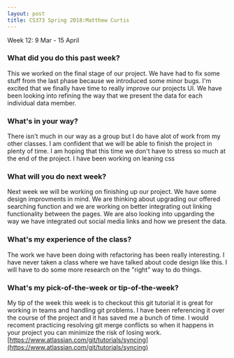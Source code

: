 ```yaml
---
layout: post
title: CS373 Spring 2018:Matthew Curtis
---
```

Week 12: 9 Mar - 15 April

### What did you do this past week?

This we worked on the final stage of our project. We have had to fix some stuff from the last phase because we introduced some minor bugs. I'm excited that we finally have time to really improve our projects UI. We have been looking into refining the way that we present the data for each individual data member.

### What's in your way?

There isn't much in our way as a group but I do have alot of work from my other classes. I am confident that we will be able to finish the project in plenty of time. I am hoping that this time we don't have to stress so much at the end of the project. I have been working on leaning css 

### What will you do next week?

Next week we will be working on finishing up our project. We have some design improvments in mind. We are thinking about upgrading our offered searching function and we are working on better integrating out linking functionality between the pages. We are also looking into upgarding the way we have integrated out social media links and how we present the data. 

### What's my experience of the class?

The work we have been doing with refactoring has been really interesting. I have never taken a class where we have talked about code design like this. I will have to do some more research on the "right" way to do things. 

### What's my pick-of-the-week or tip-of-the-week?

My tip of the week this week is to checkout this git tutorial it is great for working in teams and handling git problems. I have been referencing it over the course of the project and it has saved me a bunch of time. I would recoment practicing resolving git merge conflicts so when it happens in your project you can minimize the risk of losing work. 
[https://www.atlassian.com/git/tutorials/syncing](https://www.atlassian.com/git/tutorials/syncing)
